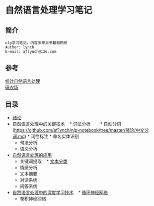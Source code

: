 自然语言处理学习笔记
==================
## 简介
    nlp学习笔记，内容多来自书籍和网络
    Author: lynch
    E-mail: aflynch@126.com
## 参考
[统计自然语言处理](https://book.douban.com/subject/25746399/)   
[码农场](http://www.hankcs.com/)
## 目录
* [绪论](https://github.com/af1ynch/nlp-notebook/tree/master/绪论)
* [自然语言处理中的关键技术](https://github.com/af1ynch/nlp-notebook/tree/master/自然语言处理中的关键技术)
    * 词法分析
        * 自动分词(https://github.com/af1ynch/nlp-notebook/tree/master/绪论/中文分词.md)
        * 词性标注
        * 命名实体识别
    * 句法分析
    * 语义分析
* [自然语言处理的应用](https://github.com/af1ynch/nlp-notebook/tree/master/自然语言处理的应用)
    * 关键词提取
    * [文本分类](https://github.com/af1ynch/nlp-notebook/tree/master/自然语言处理中的应用/文本分类.md)
    * 情感分析
    * 文本摘要
    * 对话系统
    * 问答系统
* [自然语言处理中的深度学习技术](https://github.com/af1ynch/nlp-notebook/tree/master/自然语言处理中的深度学习技术)
    * [循环神经网络](https://github.com/af1ynch/nlp-notebook/tree/master/自然语言处理中的深度学习技术/循环神经网络.md)
    * 卷积神经网络
